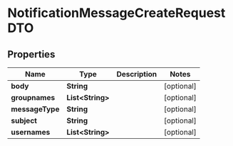 

# NotificationMessageCreateRequestDTO


## Properties

Name | Type | Description | Notes
------------ | ------------- | ------------- | -------------
**body** | **String** |  |  [optional]
**groupnames** | **List&lt;String&gt;** |  |  [optional]
**messageType** | **String** |  |  [optional]
**subject** | **String** |  |  [optional]
**usernames** | **List&lt;String&gt;** |  |  [optional]



